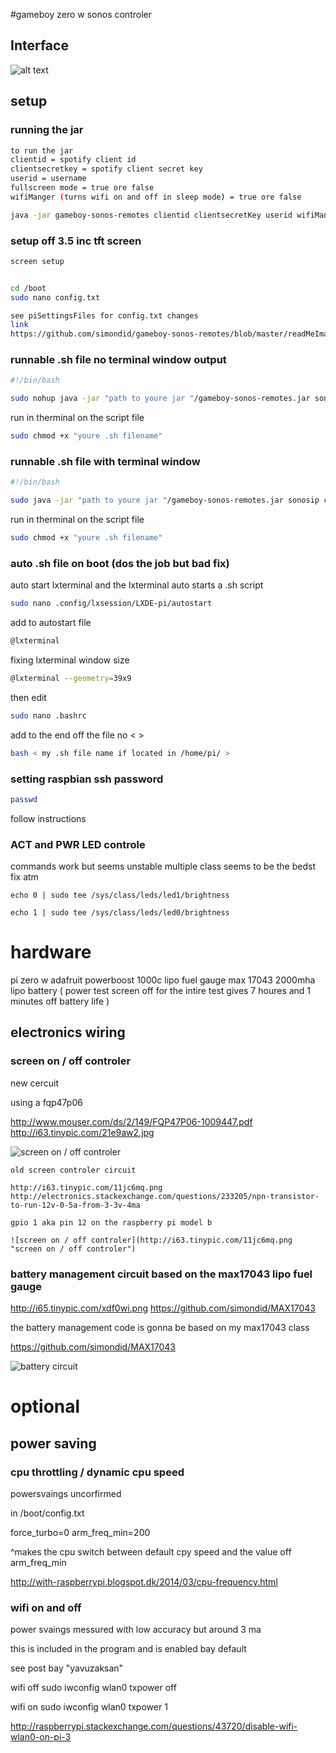#gameboy zero w sonos controler

## Interface
![alt text](http://i67.tinypic.com/28bbcra.png "Logo Title Text 1")


## setup

### running the jar
```sh
to run the jar
clientid = spotify client id
clientsecretkey = spotify client secret key
userid = username
fullscreen mode = true ore false
wifiManger (turns wifi on and off in sleep mode) = true ore false

java -jar gameboy-sonos-remotes clientid clientsecretKey userid wifiManger
```
### setup off 3.5 inc tft screen

```sh
screen setup


cd /boot
sudo nano config.txt

see piSettingsFiles for config.txt changes
link
https://github.com/simondid/gameboy-sonos-remotes/blob/master/readMeImages/config.txt
```

### runnable .sh file no terminal window output

```sh
#!/bin/bash

sudo nohup java -jar "path to youre jar "/gameboy-sonos-remotes.jar sonosip clientid clientsecretKey userid fullscreenMode

```
run in therminal on the script file
```sh
sudo chmod +x "youre .sh filename"
```
### runnable .sh file with terminal window

```sh
#!/bin/bash

sudo java -jar "path to youre jar "/gameboy-sonos-remotes.jar sonosip clientid clientsecretKey userid fullscreenMode

```
run in therminal on the script file
```sh
sudo chmod +x "youre .sh filename"
```
### auto .sh file on boot (dos the job but bad fix)
auto start lxterminal and the lxterminal auto starts a .sh script

```sh
sudo nano .config/lxsession/LXDE-pi/autostart
```

add to autostart file

```sh
@lxterminal
```
fixing lxterminal window size
```sh
@lxterminal --geometry=39x9
```

then edit
```sh
sudo nano .bashrc
```
add to the end off the file no < >

```sh
bash < my .sh file name if located in /home/pi/ >
```

### setting raspbian ssh password

```sh
passwd
```
follow instructions

### ACT and PWR LED controle
commands work but seems unstable multiple class seems to be the bedst fix atm

```
echo 0 | sudo tee /sys/class/leds/led1/brightness

echo 1 | sudo tee /sys/class/leds/led0/brightness
```




# hardware
pi zero w
adafruit powerboost 1000c
lipo fuel gauge max 17043
2000mha lipo battery ( power test screen off for the intire test gives 7 houres and 1 minutes off battery life )


## electronics wiring

### screen on / off controler
new cercuit

using a fqp47p06

http://www.mouser.com/ds/2/149/FQP47P06-1009447.pdf
http://i63.tinypic.com/21e9aw2.jpg


![screen on / off controler](http://i63.tinypic.com/21e9aw2.jpg "screen on / off controler")

```
old screen controler circuit

http://i63.tinypic.com/11jc6mq.png
http://electronics.stackexchange.com/questions/233205/npn-transistor-to-run-12v-0-5a-from-3-3v-4ma

gpio 1 aka pin 12 on the raspberry pi model b

![screen on / off controler](http://i63.tinypic.com/11jc6mq.png "screen on / off controler")
```
### battery management circuit based on the max17043 lipo fuel gauge
http://i65.tinypic.com/xdf0wi.png
https://github.com/simondid/MAX17043

the battery management code is gonna be based on my max17043 class

https://github.com/simondid/MAX17043


![battery circuit](http://i65.tinypic.com/xdf0wi.png "battery circuit")


# optional

## power saving

### cpu throttling / dynamic cpu speed

powersvaings uncorfirmed

in /boot/config.txt

force_turbo=0
arm_freq_min=200

^makes the cpu switch between default cpy speed and the value off arm_freq_min

http://with-raspberrypi.blogspot.dk/2014/03/cpu-frequency.html

### wifi on and off

power svaings messured with low accuracy but around 3 ma

this is included in the program and is enabled bay default

see post bay "yavuzaksan"

wifi off
sudo iwconfig wlan0 txpower off

wifi on
sudo iwconfig wlan0 txpower 1

http://raspberrypi.stackexchange.com/questions/43720/disable-wifi-wlan0-on-pi-3
